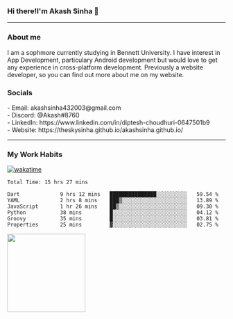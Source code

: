 <h3>Hi there!I'm Akash Sinha 👋</h3>

--- 

<h3>About me</h3>
I am a sophmore currently studying in Bennett University. I have interest in App Development, particulary Android development but would love to get any experience in cross-platform development. Previously a website developer, so you can find out more about me on my website.

<h3>Socials</h3>
 - Email: akashsinha432003@gmail.com<br>
 - Discord: @Akash#8760<br>
 - LinkedIn: https://www.linkedin.com/in/diptesh-choudhuri-0647501b9<br>
 - Website: https://theskysinha.github.io/akashsinha.github.io/<br>

---

<h3>My Work Habits</h3>

[![wakatime](https://wakatime.com/badge/user/938b2951-49cf-4810-9b9e-c17cde3d3343.svg)](https://wakatime.com/@938b2951-49cf-4810-9b9e-c17cde3d3343)

<!--START_SECTION:waka-->

```text
Total Time: 15 hrs 27 mins

Dart             9 hrs 12 mins   ███████████████░░░░░░░░░░   59.54 %
YAML             2 hrs 8 mins    ███▒░░░░░░░░░░░░░░░░░░░░░   13.89 %
JavaScript       1 hr 26 mins    ██▒░░░░░░░░░░░░░░░░░░░░░░   09.30 %
Python           38 mins         █░░░░░░░░░░░░░░░░░░░░░░░░   04.12 %
Groovy           35 mins         █░░░░░░░░░░░░░░░░░░░░░░░░   03.81 %
Properties       25 mins         ▓░░░░░░░░░░░░░░░░░░░░░░░░   02.75 %
```

<!--END_SECTION:waka-->

<img height="180em" src="https://github-readme-stats.vercel.app/api?username=theskysinha&show_icons=true&hide_border=true&&count_private=true&include_all_commits=true" />
<!---
theskysinha/theskysinha is a ✨ special ✨ repository because its `README.md` (this file) appears on your GitHub profile.
You can click the Preview link to take a look at your changes.
--->
